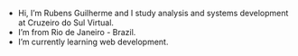 - Hi, I’m Rubens Guilherme and I study analysis and systems development at Cruzeiro do Sul Virtual.
- I’m from Rio de Janeiro - Brazil.
- I’m currently learning web development.
